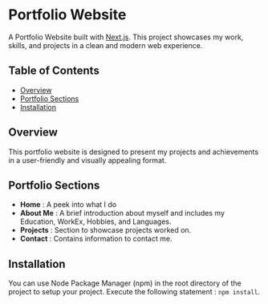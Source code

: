 # Portfolio Website

A Portfolio Website built with [Next.js](https://nextjs.org/). This project showcases my work, skills, and projects in a clean and modern web experience.

## Table of Contents

- [Overview](#overview)
- [Portfolio Sections](#portfoliosections)
- [Installation](#installation)

## Overview

This portfolio website is designed to present my projects and achievements in a user-friendly and visually appealing format.

## Portfolio Sections

- **Home** : A peek into what I do
- **About Me** : A brief introduction about myself and includes my Education, WorkEx, Hobbies, and Languages.
- **Projects** : Section to showcase projects worked on.
- **Contact** : Contains information to contact me.

## Installation

You can use Node Package Manager (npm) in the root directory of the project to setup your project. Execute the following statement : `npm install`.
